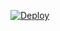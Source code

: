 [![Deploy](https://www.herokucdn.com/deploy/button.svg)](https://heroku.com/deploy?template=https://github.com/Lug0Dev/NcloudManagerBot)
